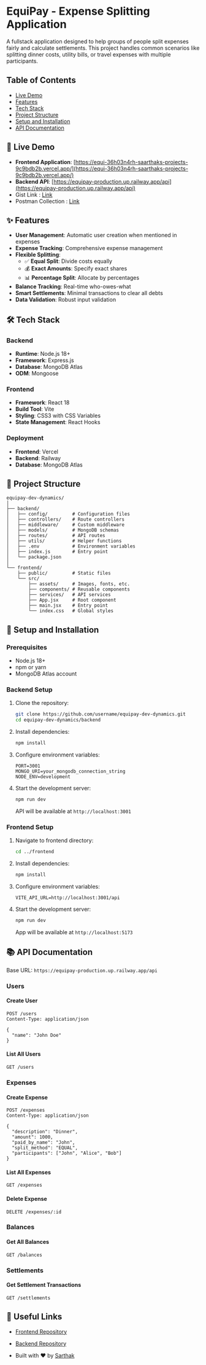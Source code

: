 # EquiPay - Expense Splitting Application

A fullstack application designed to help groups of people split expenses fairly and calculate settlements. This project handles common scenarios like splitting dinner costs, utility bills, or travel expenses with multiple participants.

## Table of Contents
- [Live Demo](#live-demo)
- [Features](#features)
- [Tech Stack](#tech-stack)
- [Project Structure](#project-structure)
- [Setup and Installation](#setup-and-installation)
- [API Documentation](#api-documentation)

## 🌟 Live Demo

- **Frontend Application**: [https://equi-36h03n4rh-saarthaks-projects-9c9bdb2b.vercel.app/](https://equi-36h03n4rh-saarthaks-projects-9c9bdb2b.vercel.app/)
- **Backend API**: [https://equipay-production.up.railway.app/api](https://equipay-production.up.railway.app/api)
- Gist Link : [Link](https://gist.github.com/codedthoughts/a509a39ba1c4f38be901c11458044c00)
- Postman Collection : [Link](https://techwaala-4837.postman.co/workspace/Sarthak's-Assignment~1f53a90b-e2c1-4389-848b-cb46f6c61015/collection/42342101-2eb0e9fe-0739-4fe7-8450-d2155005e3ae?action=share&creator=42342101&active-environment=42342101-d1c64f60-4dcd-4641-8da9-d8053faca06f)

## ✨ Features

- **User Management**: Automatic user creation when mentioned in expenses
- **Expense Tracking**: Comprehensive expense management
- **Flexible Splitting**:
  - ✅ **Equal Split**: Divide costs equally
  - 💰 **Exact Amounts**: Specify exact shares
  - 📊 **Percentage Split**: Allocate by percentages
- **Balance Tracking**: Real-time who-owes-what
- **Smart Settlements**: Minimal transactions to clear all debts
- **Data Validation**: Robust input validation

## 🛠 Tech Stack

### Backend
- **Runtime**: Node.js 18+
- **Framework**: Express.js
- **Database**: MongoDB Atlas
- **ODM**: Mongoose

### Frontend
- **Framework**: React 18
- **Build Tool**: Vite
- **Styling**: CSS3 with CSS Variables
- **State Management**: React Hooks

### Deployment
- **Frontend**: Vercel
- **Backend**: Railway
- **Database**: MongoDB Atlas

## 📁 Project Structure

```
equipay-dev-dynamics/
│
├── backend/
│   ├── config/         # Configuration files
│   ├── controllers/    # Route controllers
│   ├── middleware/     # Custom middleware
│   ├── models/         # MongoDB schemas
│   ├── routes/         # API routes
│   ├── utils/          # Helper functions
│   ├── .env            # Environment variables
│   ├── index.js        # Entry point
│   └── package.json
│
└── frontend/
    ├── public/         # Static files
    └── src/
        ├── assets/     # Images, fonts, etc.
        ├── components/ # Reusable components
        ├── services/   # API services
        ├── App.jsx     # Root component
        ├── main.jsx    # Entry point
        └── index.css   # Global styles
```

## 🚀 Setup and Installation

### Prerequisites
- Node.js 18+
- npm or yarn
- MongoDB Atlas account

### Backend Setup

1. Clone the repository:
   ```bash
   git clone https://github.com/username/equipay-dev-dynamics.git
   cd equipay-dev-dynamics/backend
   ```

2. Install dependencies:
   ```bash
   npm install
   ```

3. Configure environment variables:
   ```env
   PORT=3001
   MONGO_URI=your_mongodb_connection_string
   NODE_ENV=development
   ```

4. Start the development server:
   ```bash
   npm run dev
   ```
   API will be available at `http://localhost:3001`

### Frontend Setup

1. Navigate to frontend directory:
   ```bash
   cd ../frontend
   ```

2. Install dependencies:
   ```bash
   npm install
   ```

3. Configure environment variables:
   ```env
   VITE_API_URL=http://localhost:3001/api
   ```

4. Start the development server:
   ```bash
   npm run dev
   ```
   App will be available at `http://localhost:5173`

## 📚 API Documentation

Base URL: `https://equipay-production.up.railway.app/api`

### Users

#### Create User
```http
POST /users
Content-Type: application/json

{
  "name": "John Doe"
}
```

#### List All Users
```http
GET /users
```

### Expenses

#### Create Expense
```http
POST /expenses
Content-Type: application/json

{
  "description": "Dinner",
  "amount": 1000,
  "paid_by_name": "John",
  "split_method": "EQUAL",
  "participants": ["John", "Alice", "Bob"]
}
```

#### List All Expenses
```http
GET /expenses
```

#### Delete Expense
```http
DELETE /expenses/:id
```

### Balances

#### Get All Balances
```http
GET /balances
```

### Settlements

#### Get Settlement Transactions
```http
GET /settlements
```



## 🔗 Useful Links

- [Frontend Repository](https://github.com/username/equipay-frontend)
- [Backend Repository](https://github.com/username/equipay-backend)


- Built with ❤️ by [Sarthak](https://github.com/codedthoughts)
